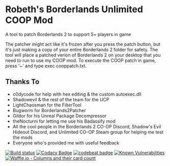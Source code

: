 # Robeth's Borderlands Unlimited COOP Mod
A tool to patch Borderlands 2 to support 5+ players in game

The patcher might act like it's frozen after you press the patch button, but it's just making a copy of your entire Borderlands 2 folder for safety. The tool will place a patched verion of Borderlands 2 on your desktop that you need to run to use my COOP mod. To execute the COOP patch in game, press '~' and type exec cooppatch.txt.

## Thanks To
- c0dycode for help with hex editing & the custom autoexec.dll
- Shadowevil & the rest of the team for the UCP
- LightChaosman for the FilterTool
- Bugworm for Borderlands2Patcher
- Gildor for his Unreal Package Decompressor
- theNocturni for letting me use his Badassify mod
- All the cool people in the Borderlands 2 CO-OP Discord, Shadow's Evil Hideout Discord, and Unlimited CO-OP Steam group for helping me test the mods
- Everyone who's provided me with useful feedback

[![Build status](https://ci.appveyor.com/api/projects/status/lhow6u9e4qaqsiqi/branch/master?svg=true)](https://ci.appveyor.com/project/Robeth/bl2-mp-mods/branch/master) [![Codacy Badge](https://api.codacy.com/project/badge/Grade/6c3b99d6864742fb9261f291bac3fd4a)](https://www.codacy.com/app/Robeth/BL2-MP-Mods?utm_source=github.com&amp;utm_medium=referral&amp;utm_content=RobethX/BL2-MP-Mods&amp;utm_campaign=Badge_Grade) [![codebeat badge](https://codebeat.co/badges/541596a7-4a8d-4c97-9871-c85ed27564d0)](https://codebeat.co/projects/github-com-robethx-bl2-mp-mods-master) [![Known Vulnerabilities](https://snyk.io/test/github/RobethX/BL2-MP-Mods/badge.svg?targetFile=package.json)](https://snyk.io/test/github/RobethX/BL2-MP-Mods?targetFile=package.json) [![Waffle.io - Columns and their card count](https://badge.waffle.io/RobethX/BL2-MP-Mods.svg?columns=To%20Do)](https://waffle.io/RobethX/BL2-MP-Mods)

